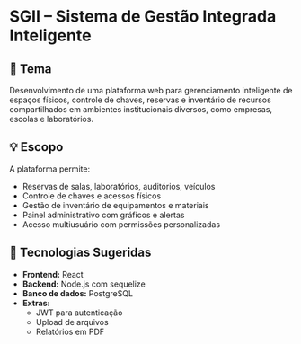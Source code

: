 # SGII – Sistema de Gestão Integrada Inteligente

## 🎯 Tema

Desenvolvimento de uma plataforma web para gerenciamento inteligente de espaços físicos, controle de chaves, reservas e inventário de recursos compartilhados em ambientes institucionais diversos, como empresas, escolas e laboratórios.

## 💡 Escopo

A plataforma permite:

- Reservas de salas, laboratórios, auditórios, veículos
- Controle de chaves e acessos físicos
- Gestão de inventário de equipamentos e materiais
- Painel administrativo com gráficos e alertas
- Acesso multiusuário com permissões personalizadas

## 🧰 Tecnologias Sugeridas

- **Frontend:** React
- **Backend:** Node.js com sequelize
- **Banco de dados:** PostgreSQL
- **Extras:**
  - JWT para autenticação
  - Upload de arquivos
  - Relatórios em PDF

